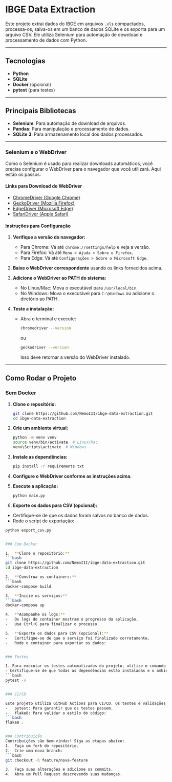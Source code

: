 # IBGE Data Extraction

Este projeto extrai dados do IBGE em arquivos `.xls` compactados, processa-os, salva-os em um banco de dados SQLite e os exporta para um arquivo CSV. Ele utiliza Selenium para automação de download e processamento de dados com Python.

---

## Tecnologias

- **Python**
- **SQLite**
- **Docker** (opcional)
- **pytest** (para testes)

---

## Principais Bibliotecas

- **Selenium**: Para automação de download de arquivos.
- **Pandas**: Para manipulação e processamento de dados.
- **SQLite 3**: Para armazenamento local dos dados processados.

---

### Selenium e o WebDriver

Como o Selenium é usado para realizar downloads automáticos, você precisa configurar o WebDriver para o navegador que você utilizará. Aqui estão os passos:

#### Links para Download do WebDriver
- [ChromeDriver (Google Chrome)](https://sites.google.com/chromium.org/driver/)
- [GeckoDriver (Mozilla Firefox)](https://github.com/mozilla/geckodriver/releases)
- [EdgeDriver (Microsoft Edge)](https://developer.microsoft.com/en-us/microsoft-edge/tools/webdriver/)
- [SafariDriver (Apple Safari)](https://developer.apple.com/documentation/webkit/testing_with_webdriver_in_safari)

#### Instruções para Configuração

1. **Verifique a versão do navegador:**
   - Para Chrome: Vá até `chrome://settings/help` e veja a versão.
   - Para Firefox: Vá até `Menu > Ajuda > Sobre o Firefox`.
   - Para Edge: Vá até `Configurações > Sobre o Microsoft Edge`.

2. **Baixe o WebDriver correspondente** usando os links fornecidos acima.

3. **Adicione o WebDriver ao PATH do sistema:**
   - No Linux/Mac: Mova o executável para `/usr/local/bin`.
   - No Windows: Mova o executável para `C:\Windows` ou adicione o diretório ao PATH.

4. **Teste a instalação:**
   - Abra o terminal e execute:
     ```bash
     chromedriver --version
     ```
     ou
     ```bash
     geckodriver --version
     ```
     Isso deve retornar a versão do WebDriver instalado.

---

## Como Rodar o Projeto

### Sem Docker

1. **Clone o repositório:**
   ```bash
   git clone https://github.com/NemoIII/ibge-data-extraction.git
   cd ibge-data-extraction

2. **Crie um ambiente virtual:**
   ```bash
   python -m venv venv
   source venv/bin/activate  # Linux/Mac
   venv\Scripts\activate  # Windows

3. **Instale as dependências:**
   ```bash
   pip install -r requirements.txt

4. **Configure o WebDriver conforme as instruções acima.**

5. **Execute a aplicação:**
   ```bash
   python main.py

6. **Exporte os dados para CSV (opcional):**
-	Certifique-se de que os dados foram salvos no banco de dados.
-	Rode o script de exportação:
   ```bash
   python export_csv.py


### Com Docker

1.	**Clone o repositório:**
   ```bash
   git clone https://github.com/NemoIII/ibge-data-extraction.git
   cd ibge-data-extraction

2.	**Construa os containers:**
   ```bash
   docker-compose build

3.	**Inicie os serviços:**
   ```bash
   docker-compose up

4.	**Acompanhe os logs:**
-	Os logs do container mostram o progresso da aplicação.
-	Use Ctrl+C para finalizar o processo.

5.	**Exporte os dados para CSV (opcional):**
-	Certifique-se de que o serviço foi finalizado corretamente.
-	Rode o container para exportar os dados:


### Testes

1. Para executar os testes automatizados do projeto, utilize o comando abaixo:
- Certifique-se de que todas as dependências estão instaladas e o ambiente virtual está ativado.
   ```bash
   pytest -v


### CI/CD

Este projeto utiliza GitHub Actions para CI/CD. Os testes e validações são executados automaticamente ao fazer commits ou abrir Pull Requests. Para garantir que seu código está conforme os padrões, utilize:
-	pytest: Para garantir que os testes passem.
-	flake8: Para validar o estilo do código:
   ```bash
   flake8 .


### Contribuição
Contribuições são bem-vindas! Siga as etapas abaixo:
1.	Faça um fork do repositório.
2.	Crie uma nova branch:
   ```bash
   git checkout -b feature/nova-feature

3.	Faça suas alterações e adicione os commits.
4.	Abra um Pull Request descrevendo suas mudanças.
